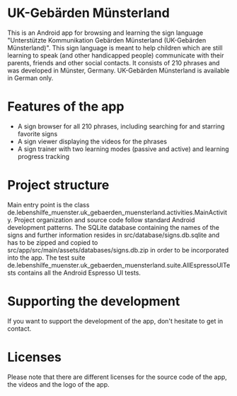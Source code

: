 # UK-Gebärden Münsterland
This is an Android app for browsing and learning the sign language "Unterstützte Kommunikation Gebärden Münsterland (UK-Gebärden Münsterland)". This sign language is meant to help children which are still learning to speak (and other handicapped people) communicate with their parents, friends and other social contacts. It consists of 210 phrases and was developed in Münster, Germany. UK-Gebärden Münsterland is available in German only.

# Features of the app
* A sign browser for all 210 phrases, including searching for and starring favorite signs
* A sign viewer displaying the videos for the phrases
* A sign trainer with two learning modes (passive and active) and learning progress tracking

# Project structure
Main entry point is the class de.lebenshilfe_muenster.uk_gebaerden_muensterland.activities.MainActivity. Project organization and source code follow standard Android development patterns. The SQLite database containing the names of the signs and further information resides in src/database/signs.db.sqlite and has to be zipped and copied to src/app/src/main/assets/databases/signs.db.zip in order to be incorporated into the app. The test suite de.lebenshilfe_muenster.uk_gebaerden_muensterland.suite.AllEspressoUITests contains all the Android Espresso UI tests.

# Supporting the development
If you want to support the development of the app, don't hesitate to get in contact.

# Licenses
Please note that there are different licenses for the source code of the app, the videos and the logo of the app.
